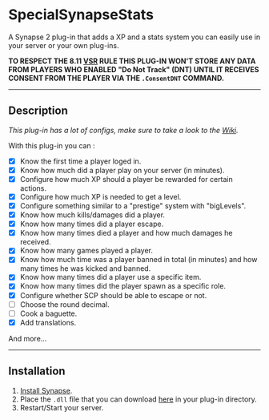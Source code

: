 # SpecialSynapseStats
A Synapse 2 plug-in that adds a XP and a stats system you can easily use in your server or your own plug-ins.

**TO RESPECT THE 8.11 [VSR](https://scpslgame.com/Verified_server_rules.pdf) RULE THIS PLUG-IN WON'T STORE ANY DATA FROM PLAYERS WHO ENABLED "Do Not Track" (DNT) UNTIL IT RECEIVES CONSENT FROM THE PLAYER VIA THE `.ConsentDNT` COMMAND.**

***

## Description
_This plug-in has a lot of configs, make sure to take a look to the [Wiki](https://github.com/Fondation-Azarus/SpecialSynapseStats/wiki)._

With this plug-in you can :
- [x] Know the first time a player loged in.
- [x] Know how much did a player play on your server (in minutes).
- [x] Configure how much XP should a player be rewarded for certain actions.
- [x] Configure how much XP is needed to get a level.
- [x] Configure something similar to a "prestige" system with "bigLevels".
- [x] Know how much kills/damages did a player.
- [x] Know how many times did a player escape.
- [x] Know how many times died a player and how much damages he received.
- [x] Know how many games played a player.
- [x] Know how much time was a player banned in total (in minutes) and how many times he was kicked and banned.
- [x] Know how many times did a player use a specific item.
- [x] Know how many times did the player spawn as a specific role.
- [x] Configure whether SCP should be able to escape or not.
- [ ] Choose the round decimal.
- [ ] Cook a baguette.
- [x] Add translations.

And more...

***

## Installation
1. [Install Synapse](https://docs.synapsesl.xyz/setup/setup).
2. Place the `.dll` file that you can download [here](https://github.com/Fondation-Azarus/SpecialSynapseStats/releases/tag/v1.0.1) in your plug-in directory.
3. Restart/Start your server.
